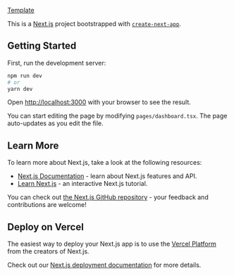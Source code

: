 [Template](https://preview.themeforest.net/item/dboard-nextjs-admin-template/full_screen_preview/27870045?ref=kern8&irgwc=1&clickid=yRT0YNxPKxyLUQUwUx0Mo3EAUkE1hfQv4SQDTo0&iradid=275988&irpid=1246296&iradtype=ONLINE_TRACKING_LINK&irmptype=mediapartner&mp_value1=&utm_campaign=af_impact_radius_1246296&utm_medium=affiliate&utm_source=impact_radius)

This is a [Next.js](https://nextjs.org/) project bootstrapped with [`create-next-app`](https://github.com/vercel/next.js/tree/canary/packages/create-next-app).

## Getting Started

First, run the development server:

```bash
npm run dev
# or
yarn dev
```

Open [http://localhost:3000](http://localhost:3000) with your browser to see the result.

You can start editing the page by modifying `pages/dashboard.tsx`. The page auto-updates as you edit the file.

## Learn More

To learn more about Next.js, take a look at the following resources:

- [Next.js Documentation](https://nextjs.org/docs) - learn about Next.js features and API.
- [Learn Next.js](https://nextjs.org/learn) - an interactive Next.js tutorial.

You can check out [the Next.js GitHub repository](https://github.com/vercel/next.js/) - your feedback and contributions are welcome!

## Deploy on Vercel

The easiest way to deploy your Next.js app is to use the [Vercel Platform](https://vercel.com/import?utm_medium=default-template&filter=next.js&utm_source=create-next-app&utm_campaign=create-next-app-readme) from the creators of Next.js.

Check out our [Next.js deployment documentation](https://nextjs.org/docs/deployment) for more details.
